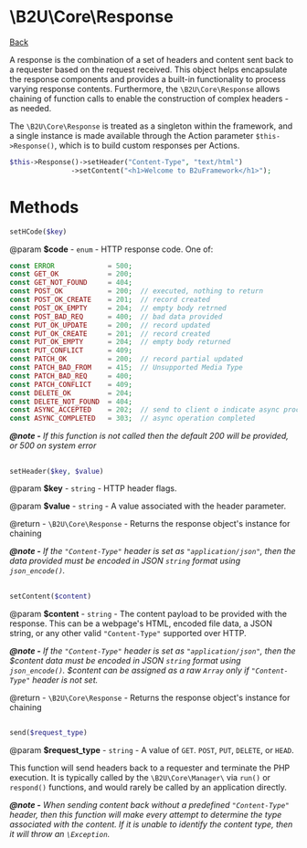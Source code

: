 # \B2U\Core\Response

[Back](https://github.com/bob2u/b2uFramework-public/blob/master/README.md#the-b2ucore-namespace)

A response is the combination of a set of headers and content sent back to a requester based on the request received.  This object helps encapsulate the response components and provides a built-in functionality to process varying response contents. Furthermore, the `\B2U\Core\Response` allows chaining of function calls to enable the construction of complex headers - as needed.

The `\B2U\Core\Response` is treated as a singleton within the framework, and a single instance is made available through the Action parameter `$this->Response()`, which is to build custom responses per Actions.

```PHP
$this->Response()->setHeader("Content-Type", "text/html")
               ->setContent("<h1>Welcome to B2uFramework</h1>");
```

# Methods
```PHP 
setHCode($key)
```
@param **$code** - `enum` - HTTP response code. One of:
```PHP
const ERROR             = 500;
const GET_OK            = 200;
const GET_NOT_FOUND     = 404;
const POST_OK           = 200;  // executed, nothing to return
const POST_OK_CREATE    = 201;	// record created
const POST_OK_EMPTY     = 204;	// empty body retrned
const POST_BAD_REQ      = 400;	// bad data provided
const PUT_OK_UPDATE     = 200;	// record updated
const PUT_OK_CREATE     = 201;	// record created
const PUT_OK_EMPTY      = 204;	// empty body returned
const PUT_CONFLICT      = 409;
const PATCH_OK          = 200;	// record partial updated
const PATCH_BAD_FROM    = 415;	// Unsupported Media Type
const PATCH_BAD_REQ     = 400;	
const PATCH_CONFLICT    = 409;
const DELETE_OK         = 204;
const DELETE_NOT_FOUND  = 404;
const ASYNC_ACCEPTED    = 202;	// send to client o indicate async process started
const ASYNC_COMPLETED   = 303;	// async operation completed
```
***@note -*** _If this function is not called then the default 200 will be provided, or 500 on system error_
##
```PHP 
setHeader($key, $value)
```
@param **$key** - `string` - HTTP header flags.

@param **$value** - `string` - A value associated with the header parameter.

@return - `\B2U\Core\Response` - Returns the response object's instance for chaining

***@note -*** _If the `"Content-Type"` header is set as `"application/json"`, then the data provided must be encoded in JSON `string` format using `json_encode()`._
##
```PHP 
setContent($content)
```
@param **$content** - `string` - The content payload to be provided with the response. This can be a webpage's HTML, encoded file data, a JSON string, or any other valid `"Content-Type"` supported over HTTP.

***@note -*** _If the `"Content-Type"` header is set as `"application/json"`, then the $content data must be encoded in JSON `string` format using `json_encode()`. $content can be assigned as a raw `Array` only if `"Content-Type"` header is not set._

@return - `\B2U\Core\Response` - Returns the response object's instance for chaining
##
```PHP 
send($request_type)
```
@param **$request_type** - `string` - A value of `GET`. `POST`, `PUT`, `DELETE`, or `HEAD`.

This function will send headers back to a requester and terminate the PHP execution. It is typically called by the `\B2U\Core\Manager\` via `run()` or `respond()` functions, and would rarely be called by an application directly.

***@note -*** _When sending content back without a predefined `"Content-Type"` header, then this function will make every attempt to determine the type associated with the content. If it is unable to identify the content type, then it will throw an `\Exception`._
